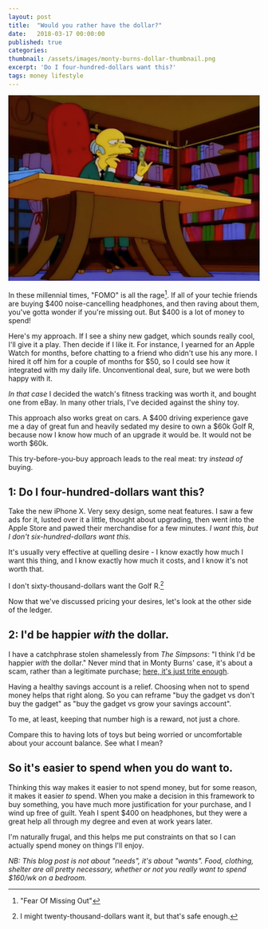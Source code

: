 ```yaml
---
layout: post
title:	"Would you rather have the dollar?"
date:	2018-03-17 00:00:00
published: true
categories:
thumbnail: /assets/images/monty-burns-dollar-thumbnail.png
excerpt: 'Do I four-hundred-dollars want this?'
tags: money lifestyle
---
```


![Screenshot of Monty Burns looking at a dollar bill.](/assets/images/monty-burns-dollar.png)

In these millennial times, "FOMO" is all the rage[^2]. If all of your techie friends are buying $400 noise-cancelling headphones, and then raving about them, you've gotta wonder if you're missing out. But $400 is a lot of money to spend!

[^2]: "Fear Of Missing Out"

Here's my approach. If I see a shiny new gadget, which sounds really cool, I'll give it a play. Then decide if I like it. For instance, I yearned for an Apple Watch for months, before chatting to a friend who didn't use his any more. I hired it off him for a couple of months for $50, so I could see how it integrated with my daily life. Unconventional deal, sure, but we were both happy with it.

_In that case_ I decided the watch's fitness tracking was worth it, and bought one from eBay. In many other trials, I've decided against the shiny toy.

This approach also works great on cars. A $400 driving experience gave me a day of great fun and heavily sedated my desire to own a $60k Golf R, because now I know how much of an upgrade it would be. It would not be worth $60k.

This try-before-you-buy approach leads to the real meat: try *instead of* buying.

## 1: Do I four-hundred-dollars want this?

Take the new iPhone X. Very sexy design, some neat features. I saw a few ads for it, lusted over it a little, thought about upgrading, then went into the Apple Store and pawed their merchandise for a few minutes. _I want this, but I don't six-hundred-dollars want this._

It's usually very effective at quelling desire - I know exactly how much I want this thing, and I know exactly how much it costs, and I know it's not worth that.

I don't sixty-thousand-dollars want the Golf R.[^1]

[^1]: I might twenty-thousand-dollars want it, but that's safe enough.

Now that we've discussed pricing your desires, let's look at the other side of the ledger.


## 2: I'd be happier _with_ the dollar.

I have a catchphrase stolen shamelessly from _The Simpsons_: "I think I'd be happier _with_ the dollar." Never mind that in Monty Burns' case, it's about a scam, rather than a legitimate purchase; [here, it's just trite enough](https://www.youtube.com/watch?v=BWwAk7XwoWY).

Having a healthy savings account is a relief. Choosing when not to spend money helps that right along. So you can reframe "buy the gadget vs don't buy the gadget" as "buy the gadget vs grow your savings account".

To me, at least, keeping that number high is a reward, not just a chore.

Compare this to having lots of toys but being worried or uncomfortable about your account balance. See what I mean?


## So it's easier to spend when you do want to.

Thinking this way makes it easier to not spend money, but for some reason, it makes it easier *to* spend. When you make a decision in this framework to buy something, you have much more justification for your purchase, and I wind up free of guilt. Yeah I spent $400 on headphones, but they were a great help all through my degree and even at work years later.

I'm naturally frugal, and this helps me put constraints on that so I can actually spend money on things I'll enjoy.


_NB: This blog post is not about "needs", it's about "wants". Food, clothing, shelter are all pretty necessary, whether or not you really want to spend $160/wk on a bedroom._
